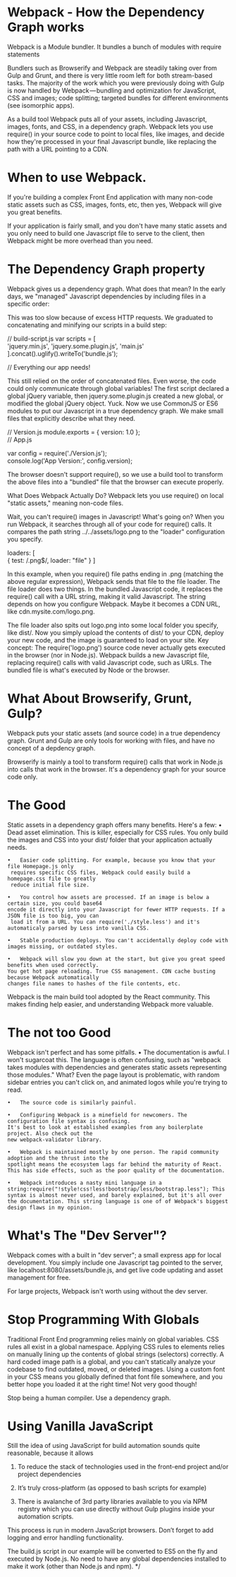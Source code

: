 # Webpack - How the Dependency Graph works


Webpack is a Module bundler. It bundles a bunch of modules with require statements

Bundlers such as Browserify and Webpack are steadily taking over from Gulp and Grunt,
 and there is very little room left for both stream-based tasks. The majority of the work which you
  were previously doing with Gulp is now handled by Webpack — bundling and optimization for JavaScript,
   CSS and images; code splitting; targeted bundles for different environments (see isomorphic apps).

As a build tool Webpack puts all of your assets, including Javascript, images, fonts, and CSS, 
in a dependency graph. Webpack lets you use require() in your source code to point to local files, 
like images, and decide how they're processed in your final Javascript bundle, like replacing the path 
with a URL pointing to a CDN.


# When to use  Webpack.

If you're building a complex Front End application with many non-code static assets
 such as CSS, images, fonts, etc, then yes, Webpack will give you great benefits.

If your application is fairly small, and you don't have many static assets and you only need to 
build one Javascript file to serve to the client, then Webpack might be more overhead than you need.


# The Dependency Graph property
Webpack gives us a dependency graph. What does that mean?
In the early days, we "managed" Javascript dependencies by including files in a specific order:

<script src="jquery.min.js"></script>  
<script src="jquery.some.plugin.js"></script>  
<script src="main.js"></script>  
This was too slow because of excess HTTP requests. We graduated to concatenating and 
minifying our scripts
 in a build step:

// build-script.js
var scripts = [  
    'jquery.min.js',
    'jquery.some.plugin.js',
    'main.js'
].concat().uglify().writeTo('bundle.js');

// Everything our app needs!
<script src="bundle.js"></script>

This still relied on the order of concatenated files. Even worse, the code could only 
communicate through global variables! The first script declared a global jQuery variable, 
then jquery.some.plugin.js created a new global, or modified the global jQuery object. Yuck.
Now we use CommonJS or ES6 modules to put our Javascript in a true dependency graph. We make 
small files that explicitly describe what they need. 

// Version.js
module.exports = { version: 1.0 };  
// App.js

var config = require('./Version.js');  
console.log('App Version:', config.version); 

The browser doesn't support require(), so we use a build tool to transform the above files 
into a "bundled" file that the browser can execute properly.

What Does Webpack Actually Do?
Webpack lets you use require() on local "static assets," meaning non-code files.


Wait, you can't require() images in Javascript! What's going on? When you run Webpack, it searches through all of your code for require() calls. It compares the path string ../../assets/logo.png to the "loader" configuration you specify.


loaders: [  
    { test: /.png$/, loader: "file" }
]

In this example, when you require() file paths ending in .png (matching the above regular expression),
 Webpack sends that file to the file loader.
The file loader does two things. In the bundled Javascript code, it replaces the require() call with 
a URL string, making it valid Javascript. The string depends on how you configure Webpack. Maybe it becomes 
a CDN URL, like cdn.mysite.com/logo.png.

The file loader also spits out logo.png into some local folder you specify, like dist/. Now you simply upload
 the contents of dist/ to your CDN, deploy your new code, and the image is guaranteed to load on your site.
 Key concept: The require('logo.png') source code never actually gets executed in the browser (nor in Node.js).
  Webpack builds a new Javascript file, replacing require() calls with valid Javascript code, such as URLs. 
  The bundled file is what's executed by Node or the browser.

# What About Browserify, Grunt, Gulp?

Webpack puts your static assets (and source code) in a true dependency graph. Grunt and Gulp are only tools 
for working with files, and have no concept of a depdency graph.

Browserify is mainly a tool to transform require() calls that work in Node.js into calls that work in the browser.
 It's a dependency graph for your source code only. 


# The Good

Static assets in a dependency graph offers many benefits. Here's a few:
	•	Dead asset elimination. This is killer, especially for CSS rules. You only build 
	the images and CSS into your dist/ folder that your application actually needs.

	•	Easier code splitting. For example, because you know that your file Homepage.js only
	 requires specific CSS files, Webpack could easily build a homepage.css file to greatly 
	 reduce initial file size.

	•	You control how assets are processed. If an image is below a certain size, you could base64 
	encode it directly into your Javascript for fewer HTTP requests. If a JSON file is too big, you can
	 load it from a URL. You can require('./style.less') and it's automaticaly parsed by Less into vanilla CSS.

	•	Stable production deploys. You can't accidentally deploy code with images missing, or outdated styles.

	•	Webpack will slow you down at the start, but give you great speed benefits when used correctly. 
	You get hot page reloading. True CSS management. CDN cache busting because Webpack automatically 
	changes file names to hashes of the file contents, etc.
Webpack is the main build tool adopted by the React community. This makes finding help easier, 
and understanding Webpack more valuable.


# The not too Good

Webpack isn't perfect and has some pitfalls.
	•	The documentation is awful. I won't sugarcoat this. The language is often confusing, such as "webpack
	 takes modules with dependencies and generates static assets representing those modules." What? Even the 
	 page layout is problematic, with random sidebar entries you can't click on, and animated logos while 
	 you're trying to read.

	•	The source code is similarly painful.

	•	Configuring Webpack is a minefield for newcomers. The configuration file syntax is confusing. 
	It's best to look at established examples from any boilerplate project. Also check out the 
	new webpack-validator library.

	•	Webpack is maintained mostly by one person. The rapid community adoption and the thrust into the 
	spotlight means the ecosystem lags far behind the maturity of React. This has side effects, such as the poor quality of the documentation.

	•	Webpack introduces a nasty mini language in a 
	string:require("!style!css!less!bootstrap/less/bootstrap.less"); This syntax is almost never used, and barely explained, but it's all over the documentation. This string language is one of of Webpack's biggest design flaws in my opinion.

# What's The "Dev Server"?

Webpack comes with a built in "dev server"; a small express app for local development.
 You simply include one Javascript tag pointed to the server, like localhost:8080/assets/bundle.js,
  and get live code updating and asset management for free.

For large projects, Webpack isn't worth using without the dev server.

# Stop Programming With Globals

Traditional Front End programming relies mainly on global variables. CSS rules all exist in a global namespace. 
Applying CSS rules to elements relies on manually lining up the contents of global strings (selectors) correctly. 
A hard coded image path is a global, and you can't statically analyze your codebase to find outdated, moved, or deleted images. Using a custom font in your CSS means you globally defined that font file somewhere, and you better hope you loaded it at the right time! Not very good though!

Stop being a human compiler. Use a dependency graph.

# Using Vanilla JavaScript 

Still the idea of using JavaScript for build automation sounds quite reasonable, because it allows 

1. To reduce the stack of technologies used in the front-end project and/or project dependencies

2.  It’s truly cross-platform (as opposed to bash scripts for example)

3. There is avalanche of 3rd party libraries available to you via NPM registry which you can use directly
 without Gulp plugins inside your automation scripts.

This process is run in modern JavaScript browsers. Don’t forget to  add logging and error handling functionality.

The build.js script  in our example will be converted to ES5 on the fly and executed by Node.js. 
No need to have any global dependencies installed to make it work (other than Node.js and npm).
*/




